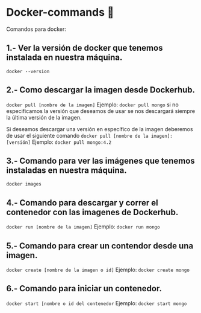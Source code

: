 # Docker-commands :whale:

Comandos para docker:

## 1.- Ver la versión de docker que tenemos instalada en nuestra máquina.
```docker --version```

## 2.- Como descargar la imagen desde Dockerhub.
```docker pull [nombre de la imagen]```
Ejemplo: ```docker pull mongo``` si no especificamos la versión que deseamos de usar se nos descargará siempre la última versión de la imagen.

Si deseamos descargar una versión en específico de la imagen deberemos de usar el siguiente comando ```docker pull [nombre de la imagen]:[versión]```
Ejemplo: ```docker pull mongo:4.2```

## 3.- Comando para ver las imágenes que tenemos instaladas en nuestra máquina.
```docker images```

## 4.- Comando para descargar y correr el contenedor con las imagenes de Dockerhub.
```docker run [nombre de la imagen]``` 
Ejemplo: ```docker run mongo```

## 5.- Comando para crear un contendor desde una imagen.
```docker create [nombre de la imagen o id]``` Ejemplo: ```docker create mongo```

## 6.- Comando para iniciar un contenedor.
```docker start [nombre o id del contenedor```
Ejemplo: ```docker start mongo```





